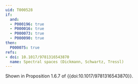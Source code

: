 ```yaml
---
uid: T000528
if:
  and:
  - P000196: true
  - P000016: true
  - P000073: true
  - P000090: true
then:
  P000075: true
refs:
- doi: 10.1017/9781316543870
  name: Spectral spaces (Dickmann, Schwartz, Tressl)
---
```

Shown in Proposition 1.6.7 of {{doi:10.1017/9781316543870}}.
